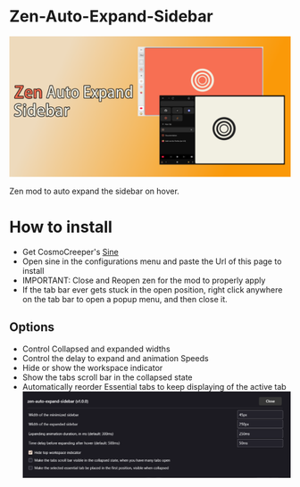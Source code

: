 # Zen-Auto-Expand-Sidebar
![](./image.png)

Zen mod to auto expand the sidebar on hover.

# How to install

- Get CosmoCreeper's [Sine](https://github.com/CosmoCreeper/Sine)
- Open sine in the configurations menu and paste the Url of this page to install
- IMPORTANT: Close and Reopen zen for the mod to properly apply
- If the tab bar ever gets stuck in the open position, right click anywhere on the tab bar to open a popup menu, and then close it.

## Options

- Control Collapsed and expanded widths
- Control the delay to expand and animation Speeds
- Hide or show the workspace indicator
- Show the tabs scroll bar in the collapsed state
- Automatically reorder Essential tabs to keep displaying of the active tab
![](./autoexpand_options_image.png)

